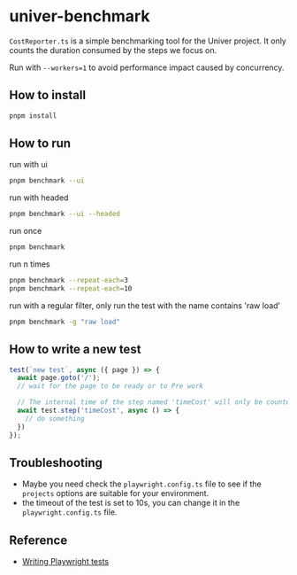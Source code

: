 # univer-benchmark

`CostReporter.ts` is a simple benchmarking tool for the Univer project. It only counts the duration consumed by the steps we focus on.

Run with `--workers=1` to avoid performance impact caused by concurrency.

## How to install

```bash
pnpm install
```

## How to run

run with ui
```bash
pnpm benchmark --ui
```

run with headed
```bash
pnpm benchmark --ui --headed
```

run once
```bash
pnpm benchmark
```

run n times
```bash
pnpm benchmark --repeat-each=3
pnpm benchmark --repeat-each=10
```

run with a regular filter, only run the test with the name contains 'raw load'
```bash
pnpm benchmark -g "raw load"
```

## How to write a new test

```typescript
test(`new test`, async ({ page }) => {
  await page.goto('/');
  // wait for the page to be ready or to Pre work

  // The internal time of the step named 'timeCost' will only be counted
  await test.step('timeCost', async () => {
    // do something    
  })
});
```

## Troubleshooting

- Maybe you need check the `playwright.config.ts` file to see if the `projects` options are suitable for your environment.
- the timeout of the test is set to 10s, you can change it in the `playwright.config.ts` file.

## Reference

- [Writing Playwright tests](https://playwright.dev/docs/intro)